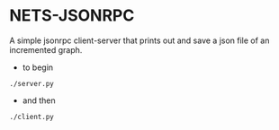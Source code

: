 # NETS-JSONRPC

A simple jsonrpc client-server that prints out and save a json file of an incremented graph.


* to begin
~~~
./server.py
~~~
* and then
~~~
./client.py
~~~